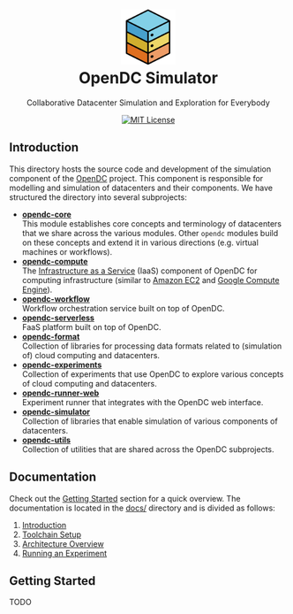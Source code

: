 <h1 align="center">
  <a href="http://opendc.org/">
    <img src="../misc/artwork/logo.png" width="100" alt="OpenDC">
  </a>
  <br>
  OpenDC Simulator
</h1>
<p align="center">
Collaborative Datacenter Simulation and Exploration for Everybody
</p>
<p align="center">	
	<a href="https://opensource.org/licenses/MIT">
	    <img src="https://img.shields.io/badge/License-MIT-green.svg" alt="MIT License">
	</a>
</p>

## Introduction
This directory hosts the source code and development of the simulation component of the [OpenDC](https://opendc.org) project. 
This component is responsible for modelling and simulation of datacenters and their components. We have structured the directory into several subprojects:
- **[opendc-core](opendc-core)**  
  This module establishes core concepts and terminology of datacenters that we share across the various modules. 
  Other `opendc` modules build on these concepts and extend it in various directions (e.g. virtual machines or workflows).
- **[opendc-compute](opendc-compute)**  
  The [Infrastructure as a Service](https://en.wikipedia.org/wiki/Infrastructure_as_a_Service) (IaaS) component of OpenDC for computing infrastructure (similar to 
  [Amazon EC2](https://aws.amazon.com/ec2/) and [Google Compute Engine](https://cloud.google.com/compute)).
- **[opendc-workflow](opendc-workflow)**  
  Workflow orchestration service built on top of OpenDC.
- **[opendc-serverless](opendc-serverless)**  
  FaaS platform built on top of OpenDC. 
- **[opendc-format](opendc-format)**  
  Collection of libraries for processing data formats related to (simulation of) cloud computing and datacenters. 
- **[opendc-experiments](opendc-experiments)**  
  Collection of experiments that use OpenDC to explore various concepts of cloud computing and datacenters.
- **[opendc-runner-web](opendc-runner-web)**  
  Experiment runner that integrates with the OpenDC web interface.
- **[opendc-simulator](opendc-simulator)**  
  Collection of libraries that enable simulation of various components of datacenters. 
- **[opendc-utils](opendc-utils)**  
  Collection of utilities that are shared across the OpenDC subprojects.
  
## Documentation
Check out the [Getting Started](#getting-started) section for a quick
overview.
The documentation is located in the [docs/](docs) directory and is divided as follows:
1. [Introduction](docs/introduction.md)
1. [Toolchain Setup](docs/setup.md)
2. [Architecture Overview](docs/architecture.md)
3. [Running an Experiment](docs/run.md)

## Getting Started
TODO
